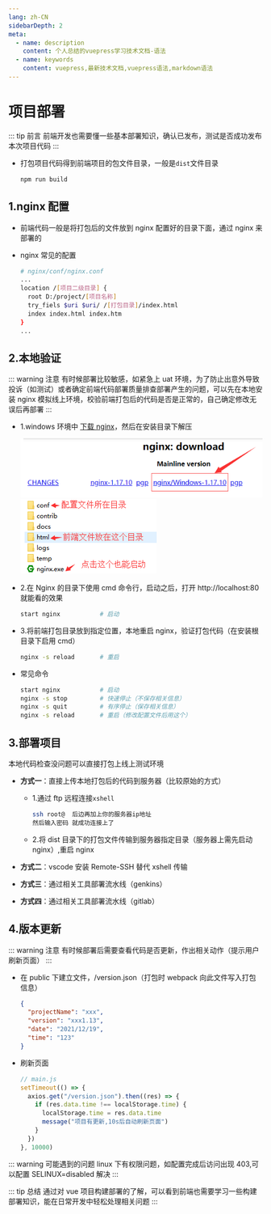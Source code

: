 ```yaml
---
lang: zh-CN
sidebarDepth: 2
meta:
  - name: description
    content: 个人总结的vuepress学习技术文档-语法
  - name: keywords
    content: vuepress,最新技术文档,vuepress语法,markdown语法
---
```


# 项目部署

::: tip 前言
前端开发也需要懂一些基本部署知识，确认已发布，测试是否成功发布本次项目代码
:::

- 打包项目代码得到前端项目的包文件目录，一般是`dist`文件目录
  ```sh
  npm run build
  ```

## 1.nginx 配置

- 前端代码一般是将打包后的文件放到 nginx 配置好的目录下面，通过 nginx 来部署的

- nginx 常见的配置

  ```sh
  # nginx/conf/nginx.conf
  ...
  location /[项目二级目录] {
    root D:/project/[项目名称]
    try_fiels $uri $uri/ /[打包目录]/index.html
    index index.html index.htm
  }
  ...
  ```

## 2.本地验证

::: warning 注意
有时候部署比较敏感，如紧急上 uat 环境，为了防止出意外导致投诉（如测试）或者确定前端代码部署质量排查部署产生的问题，可以先在本地安装 nginx 模拟线上环境，校验前端打包后的代码是否是正常的，自己确定修改无误后再部署
:::

- 1.windows 环境中 [下载 nginx](https://nginx.org/en/download.html)，然后在安装目录下解压

  ![](./13.deploy1.png)![](./13.deploy2.png)

- 2.在 Nginx 的目录下使用 cmd 命令行，启动之后，打开 http://localhost:80 就能看的效果
  ```sh
  start nginx           # 启动
  ```
- 3.将前端打包目录放到指定位置，本地重启 nginx，验证打包代码（在安装根目录下启用 cmd）

  ```sh
  nginx -s reload       # 重启
  ```

- 常见命令
  ```sh
  start nginx           # 启动
  nginx -s stop         # 快速停止（不保存相关信息）
  nginx -s quit         # 有序停止（保存相关信息）
  nginx -s reload       # 重启（修改配置文件后用这个）
  ```

## 3.部署项目

本地代码检查没问题可以直接打包上线上测试环境

- **方式一**：直接上传本地打包后的代码到服务器（比较原始的方式）

  - 1.通过 ftp 远程连接`xshell`

    ```sh
    ssh root@  后边再加上你的服务器ip地址
    然后输入密码 就成功连接上了
    ```

  - 2.将 dist 目录下的打包文件传输到服务器指定目录（服务器上需先启动 nginx）,重启 nginx

- **方式二**：vscode 安装 Remote-SSH 替代 xshell 传输
- **方式三**：通过相关工具部署流水线（genkins）
- **方式四**：通过相关工具部署流水线（gitlab）

## 4.版本更新

::: warning 注意
有时候部署后需要查看代码是否更新，作出相关动作（提示用户刷新页面）
:::

- 在 public 下建立文件，/version.json（打包时 webpack 向此文件写入打包信息）

  ```json
  {
    "projectName": "xxx",
    "version": "xxx1.13",
    "date": "2021/12/19",
    "time": "123"
  }
  ```

* 刷新页面
  ```js
  // main.js
  setTimeout(() => {
    axios.get("/version.json").then((res) => {
      if (res.data.time !== localStorage.time) {
        localStorage.time = res.data.time
        message("项目有更新,10s后自动刷新页面")
      }
    })
  }, 10000)
  ```

::: warning 可能遇到的问题
linux 下有权限问题，如配置完成后访问出现 403,可以配置 SELINUX=disabled 解决
:::

::: tip 总结
通过对 vue 项目构建部署的了解，可以看到前端也需要学习一些构建部署知识，能在日常开发中轻松处理相关问题
:::
